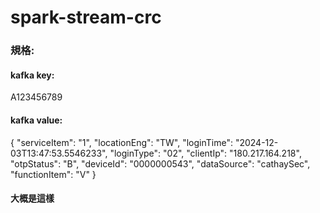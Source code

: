 # spark-stream-crc

### 規格:
#### kafka key:
A123456789
#### kafka value:
{
"serviceItem": "1",
"locationEng": "TW",
"loginTime": "2024-12-03T13:47:53.5546233",
"loginType": "02",
"clientIp": "180.217.164.218",
"otpStatus": "B",
"deviceId": "0000000543",
"dataSource": "cathaySec",
"functionItem": "V"
}

#### 大概是這樣